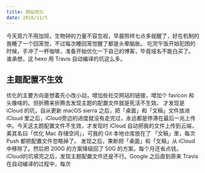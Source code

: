 ```yaml
---
title: 网站优化
date: 2016/11/5
---
```


今天周六不用加班，生物钟的力量不容忽视，早晨照样七点多就醒了，好在机制的我睡了一个回笼觉，不过每次睡回笼觉醒了都是头晕脑胀。
吃完午饭开始犯困的时候，手冲了一杯咖啡，准备开始优化一下自己的博客，毕竟域名不能白买了。
谁承想，这 hexo 用 Travis 自动编译的坑这么多。  

## 主题配置不生效
优化的主要方向是想着先小改小动，增加些社交网站的链接，增加个 favicon 和头像啥的。但折腾来折腾去发现主题的配置文件就是死活不生效。
才发现是 iCloud 的坑，自从更新 macOS sierra 之后，把「桌面」和「文稿」文件放进 iCloud 里之后，iCloud旁边的进度就没有走完过，永远都是停滞在最后一兆上传中。今天这主题配置文件不生效，才发现时 iCloud 自动把我的文件上传到云端，美其名曰「优化 Mac 存储空间」，可我的 Git 本地仓库放在了 「文稿」里，每次 Push 都把配置文件忽略掉了。
发现之后，果断把「桌面」和「文稿」从 iCloud 中移除了。然后把 200G 的方案降级回了 50G 的方案。每个月还省点钱。
iCloud的坑填完之后，发现主题配置文件还是不行。Google 之后直到原来 Travis 在自动编译的过程中，每次
